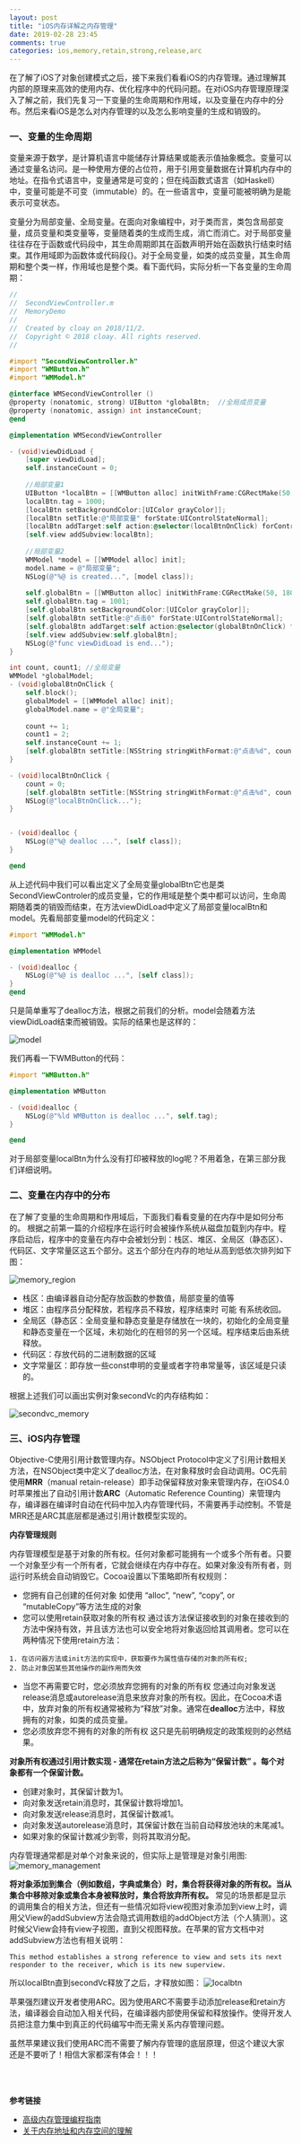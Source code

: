 ```yaml
---
layout: post
title: "iOS内存详解之内存管理"
date: 2019-02-28 23:45
comments: true
categories: ios,memory,retain,strong,release,arc
---
```

在了解了iOS了对象创建模式之后，接下来我们看看iOS的内存管理。通过理解其内部的原理来高效的使用内存、优化程序中的代码问题。在对iOS内存管理原理深入了解之前，我们先复习一下变量的生命周期和作用域，以及变量在内存中的分布。然后来看iOS是怎么对内存管理的以及怎么影响变量的生成和销毁的。

### 一、变量的生命周期
变量来源于数学，是计算机语言中能储存计算结果或能表示值抽象概念。变量可以通过变量名访问。是一种使用方便的占位符，用于引用变量数据在计算机内存中的地址。在指令式语言中，变量通常是可变的；但在纯函数式语言（如Haskell）中，变量可能是不可变（immutable）的。在一些语言中，变量可能被明确为是能表示可变状态。
<!-- more -->
变量分为局部变量、全局变量。在面向对象编程中，对于类而言，类包含局部变量，成员变量和类变量等，变量随着类的生成而生成，消亡而消亡。对于局部变量往往存在于函数或代码段中，其生命周期即其在函数声明开始在函数执行结束时结束。其作用域即为函数体或代码段{}。对于全局变量，如类的成员变量，其生命周期和整个类一样，作用域也是整个类。看下面代码，实际分析一下各变量的生命周期：
``` objective-c
//
//  SecondViewController.m
//  MemoryDemo
//
//  Created by cloay on 2018/11/2.
//  Copyright © 2018 cloay. All rights reserved.
//

#import "SecondViewController.h"
#import "WMButton.h"
#import "WMModel.h"

@interface WMSecondViewController ()
@property (nonatomic, strong) UIButton *globalBtn;  //全局成员变量
@property (nonatomic, assign) int instanceCount;
@end

@implementation WMSecondViewController

- (void)viewDidLoad {
    [super viewDidLoad];
    self.instanceCount = 0;
    
    //局部变量1
    UIButton *localBtn = [[WMButton alloc] initWithFrame:CGRectMake(50, 120, 80, 44)];
    localBtn.tag = 1000;
    [localBtn setBackgroundColor:[UIColor grayColor]];
    [localBtn setTitle:@"局部变量" forState:UIControlStateNormal];
    [localBtn addTarget:self action:@selector(localBtnOnClick) forControlEvents:UIControlEventTouchUpInside];
    [self.view addSubview:localBtn];
    
    //局部变量2
    WMModel *model = [[WMModel alloc] init];
    model.name = @"局部变量";
    NSLog(@"%@ is created...", [model class]);
    
    self.globalBtn = [[WMButton alloc] initWithFrame:CGRectMake(50, 180, 80, 44)];
    self.globalBtn.tag = 1001;
    [self.globalBtn setBackgroundColor:[UIColor grayColor]];
    [self.globalBtn setTitle:@"点击0" forState:UIControlStateNormal];
    [self.globalBtn addTarget:self action:@selector(globalBtnOnClick) forControlEvents:UIControlEventTouchUpInside];
    [self.view addSubview:self.globalBtn];
    NSLog(@"func viewDidLoad is end...");
}

int count, count1; //全局变量
WMModel *globalModel;
- (void)globalBtnOnClick {
    self.block();
    globalModel = [[WMModel alloc] init];
    globalModel.name = @"全局变量";
    
    count += 1;
    count1 = 2;
    self.instanceCount += 1;
    [self.globalBtn setTitle:[NSString stringWithFormat:@"点击%d", count] forState:UIControlStateNormal];
}

- (void)localBtnOnClick {
    count = 0;
    [self.globalBtn setTitle:[NSString stringWithFormat:@"点击%d", count] forState:UIControlStateNormal];
    NSLog(@"localBtnOnClick...");
}


- (void)dealloc {
    NSLog(@"%@ dealloc ...", [self class]);
}

@end

```

从上述代码中我们可以看出定义了全局变量globalBtn它也是类SecondViewControler的成员变量，它的作用域是整个类中都可以访问，生命周期随着类的销毁而结束，在方法viewDidLoad中定义了局部变量localBtn和model。先看局部变量model的代码定义：
``` objective-c
#import "WMModel.h"

@implementation WMModel

- (void)dealloc {
    NSLog(@"%@ is dealloc ...", [self class]);
}
@end
```
只是简单重写了dealloc方法，根据之前我们的分析。model会随着方法viewDidLoad结束而被销毁。实际的结果也是这样的：

![model](/images/memory/3/model.png)

我们再看一下WMButton的代码：
``` objective-c
#import "WMButton.h"

@implementation WMButton

- (void)dealloc {
    NSLog(@"%ld WMButton is dealloc ...", self.tag);
}

@end
```
对于局部变量localBtn为什么没有打印被释放的log呢？不用着急，在第三部分我们详细说明。


### 二、变量在内存中的分布
在了解了变量的生命周期和作用域后，下面我们看看变量的在内存中是如何分布的。
根据之前第一篇的介绍程序在运行时会被操作系统从磁盘加载到内存中。程序启动后，程序中的变量在内存中会被划分到：栈区、堆区、全局区（静态区）、代码区、文字常量区这五个部分。这五个部分在内存的地址从高到低依次排列如下图：

![memory_region](/images/memory/3/memory_region.jpeg)
- 栈区：由编译器自动分配存放函数的参数值，局部变量的值等
- 堆区：由程序员分配释放，若程序员不释放，程序结束时 可能 有系统收回。
- 全局区（静态区：全局变量和静态变量是存储放在一块的，初始化的全局变量和静态变量在一个区域，未初始化的在相邻的另一个区域。程序结束后由系统释放。
- 代码区：存放代码的二进制数据的区域
- 文字常量区：即存放一些const申明的变量或者字符串常量等，该区域是只读的。

根据上述我们可以画出实例对象secondVc的内存结构如：

![secondvc_memory](/images/memory/3/secondVc_memory.png)

### 三、iOS内存管理

Objective-C使用引用计数管理内存。NSObject Protocol中定义了引用计数相关方法，在NSObject类中定义了dealloc方法，在对象释放时会自动调用。OC先前使用**MRR**（manual retain-release）即手动保留释放对象来管理内存，在iOS4.0时苹果推出了自动引用计数**ARC**（Automatic Reference Counting）来管理内存，编译器在编译时自动在代码中加入内存管理代码，不需要再手动控制。不管是MRR还是ARC其底层都是通过引用计数模型实现的。

**内存管理规则**

内存管理模型是基于对象的所有权。任何对象都可能拥有一个或多个所有者。只要一个对象至少有一个所有者，它就会继续在内存中存在。如果对象没有所有者，则运行时系统会自动销毁它。Cocoa设置以下策略即所有权规则： 

- 您拥有自己创建的任何对象 如使用 “alloc”, “new”, “copy”, or “mutableCopy”等方法生成的对象
- 您可以使用retain获取对象的所有权
通过该方法保证接收到的对象在接收到的方法中保持有效，并且该方法也可以安全地将对象返回给其调用者。您可以在两种情况下使用retain方法：

```
1. 在访问器方法或init方法的实现中，获取要作为属性值存储的对象的所有权;
2. 防止对象因某些其他操作的副作用而失效
```

- 当您不再需要它时，您必须放弃您拥有的对象的所有权 您通过向对象发送release消息或autorelease消息来放弃对象的所有权。因此，在Cocoa术语中，放弃对象的所有权通常被称为“释放”对象。通常在**dealloc**方法中，释放拥有的对象，如类的成员变量。
- 您必须放弃您不拥有的对象的所有权
这只是先前明确规定的政策规则的必然结果。

**对象所有权通过引用计数实现 - 通常在retain方法之后称为“保留计数” 。每个对象都有一个保留计数。**

- 创建对象时，其保留计数为1。
- 向对象发送retain消息时，其保留计数将增加1。
- 向对象发送release消息时，其保留计数减1。
- 向对象发送autorelease消息时，其保留计数在当前自动释放池块的末尾减1。
- 如果对象的保留计数减少到零，则将其取消分配。

内存管理通常都是对单个对象来说的，但实际上是管理是对象引用图:
<br>
![memory_management](/images/memory/3/memory_management_2x.png)
<br>

**将对象添加到集合（例如数组，字典或集合）时，集合将获得对象的所有权。当从集合中移除对象或集合本身被释放时，集合将放弃所有权。**
常见的场景都是显示的调用集合的相关方法，但还有一些情况如将view视图对象添加到view上时，调用父View的addSubview方法会隐式调用数组的addObject方法（个人猜测）。这时候父View会持有view子视图，直到父视图释放。在苹果的官方文档中对addSubview方法也有相关说明：

```
This method establishes a strong reference to view and sets its next responder to the receiver, which is its new superview.
```
所以localBtn直到secondVc释放了之后，才释放如图：
![localbtn](/images/memory/3/localbtn.png)






苹果强烈建议开发者使用ARC。因为使用ARC不需要手动添加release和retain方法，编译器会自动加入相关代码，在编译器内部使用保留和释放操作。使得开发人员把注意力集中到真正的代码编写中而无需关系内存管理问题。

虽然苹果建议我们使用ARC而不需要了解内存管理的底层原理，但这个建议大家还是不要听了！相信大家都深有体会！！！

<br>
<br>

**参考链接**

- [高级内存管理编程指南](https://developer.apple.com/library/archive/documentation/Cocoa/Conceptual/MemoryMgmt/Articles/MemoryMgmt.html#//apple_ref/doc/uid/10000011i)
- [关于内存地址和内存空间的理解](https://www.cnblogs.com/VIPler/p/4282584.html)


<br>
<br>
<br>